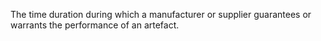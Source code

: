 ﻿The time duration during which a manufacturer or supplier guarantees or warrants the performance of an artefact.